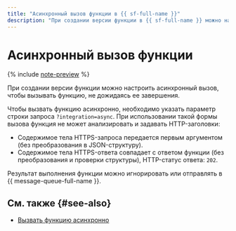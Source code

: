 ```yaml
---
title: "Асинхронный вызов функции в {{ sf-full-name }}"
description: "При создании версии функции в {{ sf-full-name }} можно настроить асинхронный вызов, чтобы вызывать функцию, не дожидаясь ее завершения."
---
```


# Асинхронный вызов функции

{% include [note-preview](../../_includes/note-preview.md) %}

При создании версии функции можно настроить асинхронный вызов, чтобы вызывать функцию, не дожидаясь ее завершения.

Чтобы вызвать функцию асинхронно, необходимо указать параметр строки запроса `?integration=async`. При использовании такой формы вызова функция не может анализировать и задавать HTTP-заголовки:
* Содержимое тела HTTPS-запроса передается первым аргументом (без преобразования в JSON-структуру).
* Содержимое тела HTTPS-ответа совпадает с ответом функции (без преобразования и проверки структуры), HTTP-статус ответа: `202`.

Результат выполнения функции можно игнорировать или отправлять в {{ message-queue-full-name }}.

## См. также {#see-also}

* [Вызвать функцию асинхронно](../operations/function/function-invoke-async.md)
